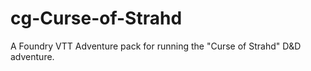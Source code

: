 # cg-Curse-of-Strahd
A Foundry VTT Adventure pack for running the "Curse of Strahd" D&amp;D adventure.
